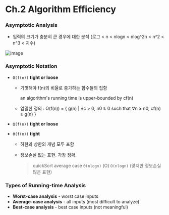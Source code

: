 # Ch.2 Algorithm Efficiency

### Asymptotic Analysis

- 입력의 크기가 충분히 큰 경우에 대한 분석 (로그 < n < nlogn < nlog^2n < n^2 < n^3 < 지수)

![image](https://user-images.githubusercontent.com/17509651/39086018-96c6df9a-45c6-11e8-9201-00f39a4bc705.png)

### Asymptotic Notation

- `O(f(n))`  **tight or loose**
  - 기껏해야 f(n)의 비율로 증가하는 함수들의 집함

    an algorithm's running time is upper-bounded by cf(n)

  - 엄밀한 정의 : O(f(n)) = { g(n) | ∃c > 0, n0 ≥ 0 such that ∀n ≥ n0, cf(n) ≥ g(n) }

-  `Ω(f(n))`  **tight or loose**

- `Θ(f(n))`  **tight** 

  - 하한과 상한의 개념 모두 포함

  - 정보손실 없는 표현. 가장 정확. 

    > quickSort average case `Θ(nlogn)` (O) `O(nlogn)` (맞지만 정보손실많은 표현)

### Types of Running-time Analysis

- **Worst-case analysis** - worst case inputs
- **Average-case analysis** - all inputs (most difficult to analyze)
- **Best-case analysis** - best case inputs (not meaningful)


